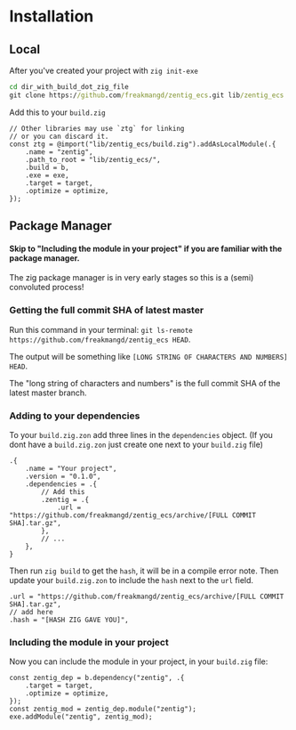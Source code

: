 # Installation

## Local

After you've created your project with `zig init-exe`

```cmd
cd dir_with_build_dot_zig_file
git clone https://github.com/freakmangd/zentig_ecs.git lib/zentig_ecs
```

Add this to your `build.zig`
```zig
// Other libraries may use `ztg` for linking
// or you can discard it.
const ztg = @import("lib/zentig_ecs/build.zig").addAsLocalModule(.{
    .name = "zentig",
    .path_to_root = "lib/zentig_ecs/",
    .build = b,
    .exe = exe,
    .target = target,
    .optimize = optimize,
});
```

## Package Manager
#### Skip to "Including the module in your project" if you are familiar with the package manager.

The zig package manager is in very early stages so this is a (semi) convoluted process!

### Getting the full commit SHA of latest master

Run this command in your terminal: `git ls-remote https://github.com/freakmangd/zentig_ecs HEAD`.

The output will be something like `[LONG STRING OF CHARACTERS AND NUMBERS] HEAD`.

The "long string of characters and numbers" is the full commit SHA of the latest master branch.

### Adding to your dependencies

To your `build.zig.zon` add three lines in the `dependencies` object.
(If you dont have a `build.zig.zon` just create one next to your `build.zig` file)
```zig
.{
    .name = "Your project",
    .version = "0.1.0",
    .dependencies = .{
        // Add this
        .zentig = .{
            .url = "https://github.com/freakmangd/zentig_ecs/archive/[FULL COMMIT SHA].tar.gz",
        },
        // ...
    },
}
```

Then run `zig build` to get the `hash`, it will be in a compile error note.
Then update your `build.zig.zon` to include the `hash` next to the `url` field.
```zig
.url = "https://github.com/freakmangd/zentig_ecs/archive/[FULL COMMIT SHA].tar.gz",
// add here
.hash = "[HASH ZIG GAVE YOU]",
```

### Including the module in your project

Now you can include the module in your project, in your `build.zig` file:
```zig
const zentig_dep = b.dependency("zentig", .{
    .target = target,
    .optimize = optimize,
});
const zentig_mod = zentig_dep.module("zentig");
exe.addModule("zentig", zentig_mod);
```
